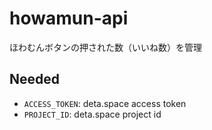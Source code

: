 # howamun-api

ほわむんボタンの押された数（いいね数）を管理


## Needed

- `ACCESS_TOKEN`: deta.space access token
- `PROJECT_ID`: deta.space project id

